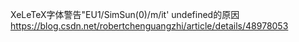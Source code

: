 
XeLeTeX字体警告"EU1/SimSun(0)/m/it' undefined的原因 https://blog.csdn.net/robertchenguangzhi/article/details/48978053
